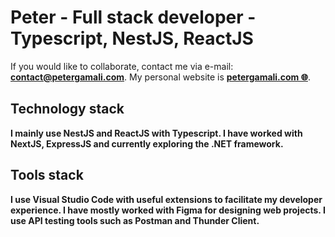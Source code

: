 # Peter - Full stack developer - Typescript, NestJS, ReactJS
If you would like to collaborate, contact me via e-mail: **contact@petergamali.com**. My personal website is <a href='https://petergamali.com'>**petergamali.com 🌐**</a>.

## Technology stack

**I mainly use NestJS and ReactJS with Typescript. I have worked with NextJS, ExpressJS and currently exploring the .NET framework.**

## Tools stack

**I use Visual Studio Code with useful extensions to facilitate my developer experience. I have mostly worked with Figma for designing web projects. I use API testing tools such as Postman and Thunder Client.**









